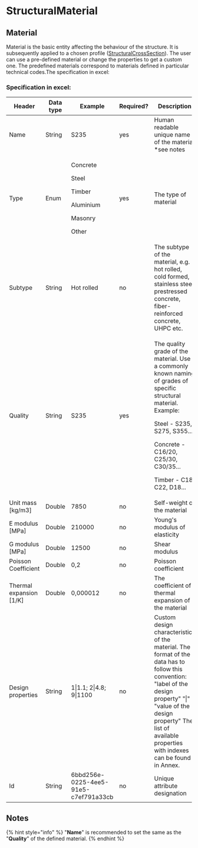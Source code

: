 # StructuralMaterial

## Material

Material is the basic entity affecting the behaviour of the structure. It is subsequently applied to a chosen profile ([StructuralCrossSection](structuralcrosssection.md)). The user can use a pre-defined material or change the properties to get a custom one. The predefined materials correspond to materials defined in particular technical codes.The specification in excel:

### Specification in excel:

| Header | Data type | Example | Required? | Description |
| --- | --- | --- | --- | --- |
| Name | String | S235 | yes | Human readable unique name of the material \*see notes |
| Type | Enum | <p>Concrete<br></p><p>Steel<br></p><p>Timber<br></p><p>Aluminium<br></p><p>Masonry<br></p><p>Other</p> | yes | The type of material |
| Subtype | String | Hot rolled | no | The subtype of the material, e.g. hot rolled, cold formed, stainless steel, prestressed concrete, fiber-reinforced concrete, UHPC etc. |
| Quality | String | S235 | yes | <p>The quality grade of the material. Use a commonly known naming of grades of specific structural material. Example:</p><p>Steel - S235, S275, S355...</p><p>Concrete - C16/20, C25/30, C30/35...</p><p>Timber - C18, C22, D18...</p> |
| Unit mass \[kg/m3] | Double | 7850 | no | Self-weight of the material |
| E modulus \[MPa] | Double | 210000 | no | Young's modulus of elasticity |
| G modulus \[MPa] | Double | 12500 | no | Shear modulus |
| Poisson Coefficient | Double | 0,2 | no | Poisson coefficient |
| Thermal expansion \[1/K] | Double | 0,000012 | no | The coefficient of thermal expansion of the material |
| Design properties | String | 1\|1.1; 2\|4.8; 9\|1100 | no | Custom design characteristics of the material. The format of the data has to follow this convention: "label of the design property" "\|" "value of the design property" The list of available properties with indexes can be found in Annex. |
| Id | String | 6bbd256e-0225-4ee5-91e5-c7ef791a33cb | no | Unique attribute designation |

## Notes

{% hint style="info" %}
"**Name**" is recommended to set the same as the "**Quality**" of the defined material.
{% endhint %}
